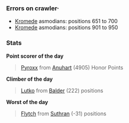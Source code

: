 ### Errors on crawler·
- [Kromede](/#/ranking/Kromede) asmodians: positions 651 to 700
- [Kromede](/#/ranking/Kromede) asmodians: positions 901 to 950


### Stats

**Point scorer of the day**
>[Pyroxx](/#/character/Anuhart/1194696) from [Anuhart](/#/ranking/Anuhart)  (4905) Honor Points


**Climber of the day**
>[Lutko](/#/character/Balder/719312) from [Balder](/#/ranking/Balder)  (222) positions


**Worst of the day**
>[Flytch](/#/character/Suthran/1151642) from [Suthran](/#/ranking/Suthran)  (-31) positions


